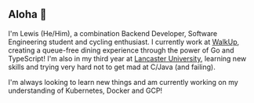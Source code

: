 ## Aloha 💙

I'm Lewis (He/Him), a combination Backend Developer, Software Engineering student and cycling
enthusiast. I currently work at [WalkUp](https://walkup.co/), creating a queue-free dining
experience through the power of Go and TypeScript! I'm also in my third year at
[Lancaster University](https://www.lancaster.ac.uk/), learning new skills and trying very hard not
to get mad at C/Java (and failing).

I'm always looking to learn new things and am currently working on my understanding of Kubernetes,
Docker and GCP!

<!-- What are you doing looking at this bit? Go find something new to learn or develop -->
<!-- markdownlint-disable-file MD026 MD041 -->
